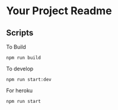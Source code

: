 # Your Project Readme

## Scripts

To Build
```
npm run build
```

To develop
```
npm run start:dev
```

For heroku
```
npm run start
``` 
